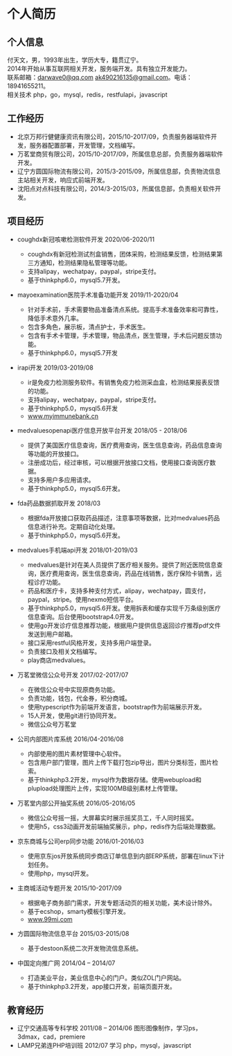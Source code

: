 # 个人简历
## 个人信息
付天文，男，1993年出生，学历大专，籍贯辽宁。  
2014年开始从事互联网相关开发，服务端开发。具有独立开发能力。  
联系邮箱：darwave0@qq.com ak490216135@gmail.com。电话：18941655211。  
相关技术 php，go，mysql，redis，restfulapi，javascript

## 工作经历
- 北京万邦行健健康资讯有限公司，2015/10-2017/09，负责服务器端软件开发，服务器配置部署，开发管理，文档编写。
- 万茗堂商贸有限公司，2015/10-2017/09，所属信息总部，负责服务器端软件开发。
- 辽宁方圆国际物流有限公司，2015/3-2015/09，所属信息部，负责物流信息主站相关开发，响应式前端开发。
- 沈阳点对点科技有限公司，2014/3-2015/03，所属信息部，负责相关软件开发。

## 项目经历
- coughdx新冠咳嗽检测软件开发 2020/06-2020/11
	- coughdx有新冠检测试剂盒销售，团体采购，检测结果反馈，检测结果第三方通知，检测结果隐私管理等功能。
	- 支持alipay，wechatpay，paypal，stripe支付。
	- 基于thinkphp6.0，mysql5.7开发。
- mayoexamination医院手术准备功能开发 2019/11-2020/04
	- 针对手术前，手术需要物品准备清点系统。提高手术准备效率和可靠性，降低手术意外几率。
	- 包含多角色，展示板，清点护士，手术医生。
	- 包含有手术卡管理，手术管理，物品清点，医生管理，手术后问题反馈功能。
	- 基于thinkphp6.0，mysql5.7开发
- irapi开发 2019/03-2019/08
	- ir是免疫力检测服务软件。有销售免疫力检测采血盒，检测结果报表反馈的功能。
	- 支持alipay，wechatpay，paypal，stripe支付。
	- 基于thinkphp5.0，mysql5.6开发
	- www.myimmunebank.cn
- medvaluesopenapi医疗信息开放平台开发 2018/05 - 2018/06
	- 提供了美国医疗信息查询，医疗费用查询，医生信息查询，药品信息查询等功能的开放接口。
	- 注册成功后，经过审核，可以根据开放接口文档，使用接口查询医疗数据。
	- 支持多用户多应用请求。
	- 基于thinkphp5.0，mysql5.6开发。
- fda药品数据抓取开发 2018/03
	- 根据fda开放接口获取药品描述，注意事项等数据，比对medvalues药品信息进行补充。定期自动化处理。
	- 基于thinkphp5.0，mysql5.6开发。
- medvalues手机端api开发 2018/01-2019/03
	- medvalues是针对在美人员提供了医疗相关服务。提供了附近医院信息查询，医疗费用查询，医生信息查询，药品在线销售，医疗保险卡销售，远程诊疗功能。
	- 药品和医疗卡，支持多种支付方式，alipay，wechatpay，圆支付，paypal，stripe。使用nexmo短信平台。
	- 基于thinkphp5.0，mysql5.6开发。使用拆表和缓存实现千万条级别医疗信息查询。后台使用bootstrap4.0开发。
	- 使用go开发诊疗信息推荐功能，根据用户提供信息返回诊疗推荐pdf文件发送到用户邮箱。
	- 接口采用restful风格开发，支持多用户端登录。
	- 负责接口及相关文档编写。
	- play商店medvalues。

- 万茗堂微信公众号开发 2017/02-2017/07
	- 在微信公众号中实现原商务功能。
	- 负责功能，钱包，代金券，积分商城。
	- 使用typescript作为前端开发语言，bootstrap作为前端展示开发。
	- 15人开发，使用git进行协同开发。
	- 微信公众号万茗堂
- 公司内部图片库系统 2016/04-2016/08
	- 内部使用的图片素材管理中心软件。
	- 包含用户部门管理，图片上传下载打包zip导出，图片分类标签，图片检索。
	- 基于thinkphp3.2开发，mysql作为数据存储。使用webupload和plupload处理图片上传，实现100MB级别素材上传管理。
- 万茗堂内部公开抽奖系统 2016/05-2016/05
	- 微信公众号摇一摇，大屏幕实时展示摇奖员工，千人同时摇奖。
	- 使用h5，css3动画开发前端抽奖展示，php，redis作为后端处理数据。
- 京东商城与公司erp同步功能 2016/01-2016/03
	- 使用京东jos开放系统同步商店订单信息到内部ERP系统，部署在linux下计划任务。
	- 使用php，mysql开发。
- 主商城活动专题开发 2015/10-2017/09
	- 根据电子商务部门需求，开发专题活动页的相关功能，美术设计除外。
	- 基于ecshop，smarty模板引擎开发。
	- www.99mi.com

- 方圆国际物流信息平台 2015/03-2015/08
	- 基于destoon系统二次开发物流信息系统。

- 中国定向推广网 2014/04 – 2014/07
	- 打造美业平台，美业信息中心的门户。类似ZOL门户网站。
	- 基于thinkphp3.2开发，app接口开发，前端页面开发。

## 教育经历
- 辽宁交通高等专科学校 2011/08 – 2014/06 图形图像制作，学习ps，3dmax，cad，premiere
- LAMP兄弟连PHP培训班 2012/07 学习 php，mysql，javascript